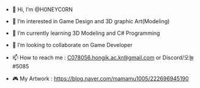 - 👋 Hi, I’m @H0NEYC0RN


- 👀 I’m interested in Game Design and 3D graphic Art(Modeling)
- 🌱 I’m currently learning 3D Modeling and C# Programming
- 💞️ I’m looking to collaborate on Game Developer


- 📫 How to reach me : C078056.hongik.ac.kr@gmail.com   or Discord/오늘#5085
- 🎮 My Artwork : https://blog.naver.com/mamamu1005/222696945190
